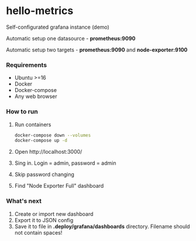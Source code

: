 # hello-metrics

Self-configurated grafana instance (demo)

Automatic setup one datasource - **prometheus:9090**

Automatic setup two targets - **prometheus:9090** and **node-exporter:9100**

### Requirements

* Ubuntu >=16
* Docker
* Docker-compose
* Any web browser

### How to run

1. Run containers

    ```bash
    docker-compose down --volumes
    docker-compose up -d
    ```

2. Open http://localhost:3000/

3. Sing in. Login = admin, password = admin

4. Skip password changing

5. Find "Node Exporter Full" dashboard

### What's next

1. Create or import new dashboard
2. Export it to JSON config
3. Save it to file in **.deploy/grafana/dashboards** directory. Filename should not contain spaces!
